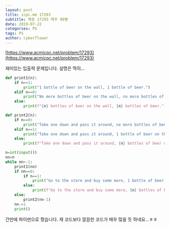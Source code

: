```yaml
---
layout: post
title: icpc.me 17293
subtitle: 백준 17293 맥주 99병
date: 2019-07-22
categories: PS
tags: PS
author: cyberflower
---
```


[https://www.acmicpc.net/problem/17293](https://www.acmicpc.net/problem/17293)

재미있는 입출력 문제입니다. 설명은 딱히...

```python
def print1(n):
    if n==1:
        print("1 bottle of beer on the wall, 1 bottle of beer.")
    elif n==0:
        print("No more bottles of beer on the wall, no more bottles of beer.")
    else:
        print(f"{n} bottles of beer on the wall, {n} bottles of beer.")

def print2(n):
    if n==0:
        print("Take one down and pass it around, no more bottles of beer on the wall.")
    elif n==1:
        print("Take one down and pass it around, 1 bottle of beer on the wall.")
    else:
        print(f"Take one down and pass it around, {n} bottles of beer on the wall.")

n=int(input())
nn=n
while nn>-1:
    print1(nn)
    if nn==0:
        if n==1:
            print("Go to the store and buy some more, 1 bottle of beer on the wall.")
        else:
            print(f"Go to the store and buy some more, {n} bottles of beer on the wall.")
    else:
        print2(nn-1)
    nn-=1
    print()
```

간만에 파이썬으로 짰습니다. 제 코드보다 깔끔한 코드가 매우 많을 듯 하네요...ㅎㅎ

